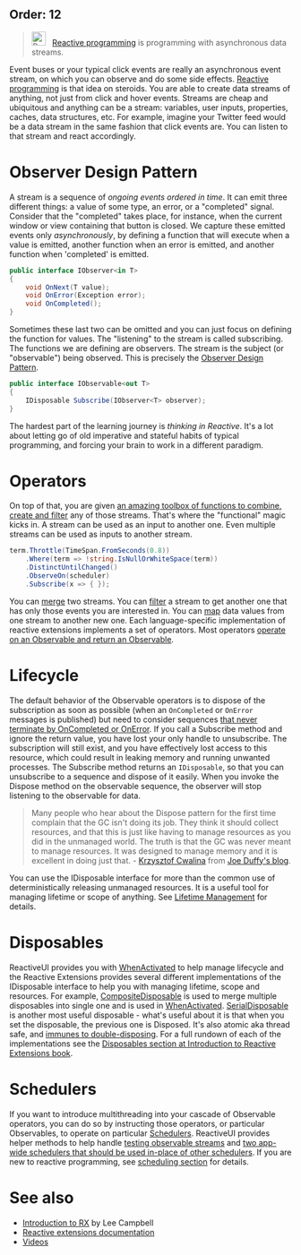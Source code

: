 Order: 12
---

> <img src="https://reactiveui.net/assets/img/Rx_Icon.png" width="25" height="25" alt="Rx Icon"> &nbsp; [Reactive programming](https://reactivex.io) is programming with asynchronous data streams.

Event buses or your typical click events are really an asynchronous event stream, on which you can observe and do some side effects. [Reactive programming](https://reactivex.io) is that idea on steroids. You are able to create data streams of anything, not just from click and hover events. Streams are cheap and ubiquitous and anything can be a stream: variables, user inputs, properties, caches, data structures, etc. For example, imagine your Twitter feed would be a data stream in the same fashion that click events are. You can listen to that stream and react accordingly.

# Observer Design Pattern

A stream is a sequence of _ongoing events ordered in time_. It can emit three different things: a value of some type, an error, or a "completed" signal. Consider that the "completed" takes place, for instance, when the current window or view containing that button is closed. We capture these emitted events only _asynchronously_, by defining a function that will execute when a value is emitted, another function when an error is emitted, and another function when 'completed' is emitted.

```cs
public interface IObserver<in T>
{
    void OnNext(T value);
    void OnError(Exception error);
    void OnCompleted();
}
```

 Sometimes these last two can be omitted and you can just focus on defining the function for values. The "listening" to the stream is called subscribing. The functions we are defining are observers. The stream is the subject (or "observable") being observed. This is precisely the [Observer Design Pattern](https://docs.microsoft.com/en-us/dotnet/standard/events/observer-design-pattern).

```cs
public interface IObservable<out T>
{
    IDisposable Subscribe(IObserver<T> observer);
}
```

The hardest part of the learning journey is _thinking in Reactive_. It's a lot about letting go of old imperative and stateful habits of typical programming, and forcing your brain to work in a different paradigm.

# Operators

On top of that, you are given [an amazing toolbox of functions to combine, create and filter](https://reactivex.io/documentation/operators.html) any of those streams. That's where the "functional" magic kicks in. A stream can be used as an input to another one. Even multiple streams can be used as inputs to another stream. 

```cs
term.Throttle(TimeSpan.FromSeconds(0.8))
    .Where(term => !string.IsNullOrWhiteSpace(term))
    .DistinctUntilChanged()
    .ObserveOn(scheduler)
    .Subscribe(x => { });
```

You can [merge](https://reactivex.io/documentation/operators/merge.html) two streams. You can [filter](https://reactivex.io/documentation/operators/filter.html) a stream to get another one that has only those events you are interested in. You can [map](https://reactivex.io/documentation/operators/map.html) data values from one stream to another new one. Each language-specific implementation of reactive extensions implements a set of operators. Most operators [operate on an Observable and return an Observable](https://reactivex.io/documentation/operators.html). 

# Lifecycle

The default behavior of the Observable operators is to dispose of the subscription as soon as possible (when an `OnCompleted` or `OnError` messages is published) but need to consider sequences [that never terminate by OnCompleted or OnError](https://introtorx.com/Content/v1.0.10621.0/14_HotAndColdObservables.html#HotAndCold). If you call a Subscribe method and ignore the return value, you have lost your only handle to unsubscribe. The subscription will still exist, and you have effectively lost access to this resource, which could result in leaking memory and running unwanted processes. The Subscribe method returns an `IDisposable`, so that you can unsubscribe to a sequence and dispose of it easily. When you invoke the Dispose method on the observable sequence, the observer will stop listening to the observable for data.

> Many people who hear about the Dispose pattern for the first time complain that the GC isn't doing its job. They think it should collect resources, and that this is just like having to manage resources as you did in the unmanaged world. The truth is that the GC was never meant to manage resources. It was designed to manage memory and it is excellent in doing just that. - [Krzysztof Cwalina](https://blogs.msdn.com/b/kcwalina/) from [Joe Duffy's blog](https://www.bluebytesoftware.com/blog/2005/04/08/DGUpdateDisposeFinalizationAndResourceManagement.aspx).

You can use the IDisposable interface for more than the common use of deterministically releasing unmanaged resources. It is a useful tool for managing lifetime or scope of anything. See [Lifetime Management](https://introtorx.com/Content/v1.0.10621.0/03_LifetimeManagement.html) for details.

# Disposables

ReactiveUI provides you with [WhenActivated](/docs/handbook/when-activated) to help manage lifecycle and the Reactive Extensions provides several different implementations of the IDisposable interface to help you with managing lifetime, scope and resources. For example, [CompositeDisposable](https://msdn.microsoft.com/en-us/library/system.reactive.disposables.compositedisposable(v=vs.103).aspx) is used to merge multiple disposables into single one and is used in [WhenActivated](/docs/handbook/when-activated). [SerialDisposable](https://msdn.microsoft.com/en-us/library/system.reactive.disposables.serialdisposable(v=vs.103).aspx) is another most useful disposable - what's useful about it is that when you set the disposable, the previous one is Disposed. It's also atomic aka thread safe, and [immunes to double-disposing](https://twitter.com/anaisbetts/status/1034168666739200000). For a full rundown of each of the implementations see the [Disposables section at Introduction to Reactive Extensions book](https://introtorx.com/Content/v1.0.10621.0/20_Disposables.html#Disposables).

# Schedulers

If you want to introduce multithreading into your cascade of Observable operators, you can do so by instructing those operators, or particular Observables, to operate on particular [Schedulers](https://reactivex.io/documentation/scheduler.html). ReactiveUI provides helper methods to help handle [testing observable streams](/docs/handbook/testing) and [two app-wide schedulers that should be used in-place of other schedulers](/docs/handbook/scheduling/). If you are new to reactive programming, see [scheduling section](https://introtorx.com/Content/v1.0.10621.0/15_SchedulingAndThreading.html) for details.

# See also

- [Introduction to RX](https://introtorx.com/) by Lee Campbell
- [Reactive extensions documentation](https://reactivex.io/)
- [Videos](/docs/reactive-programming/videos)
